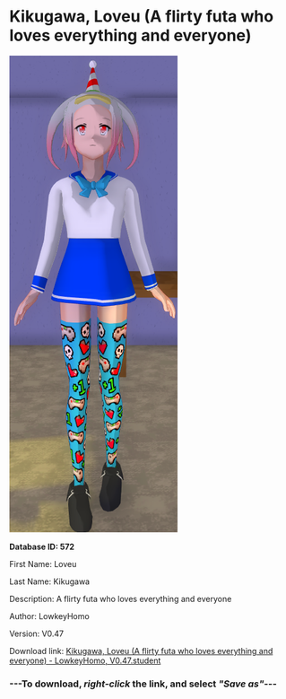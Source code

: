 # Kikugawa, Loveu (A flirty futa who loves everything and everyone)

<img src="https://raw.githubusercontent.com/Arbiter1223/Daigaku-Gurashi-Custom-Students/master/Students/Files/Kikugawa%2C%20Loveu%20(A%20flirty%20futa%20who%20loves%20everything%20and%20everyone).png" title="Kikugawa, Loveu (A flirty futa who loves everything and everyone) - LowkeyHomo, V0.47">

**Database ID: 572**

First Name: Loveu

Last Name: Kikugawa

Description: A flirty futa who loves everything and everyone

Author: LowkeyHomo

Version: V0.47

Download link: <a href="https://raw.githubusercontent.com/Arbiter1223/Daigaku-Gurashi-Custom-Students/master/Students/Files/Kikugawa%2C%20Loveu%20(A%20flirty%20futa%20who%20loves%20everything%20and%20everyone)%20-%20LowkeyHomo%2C%20V0.47.student">Kikugawa, Loveu (A flirty futa who loves everything and everyone) - LowkeyHomo, V0.47.student</a>

### ---**To download, _right-click_ the link, and select _"Save as"_**---
